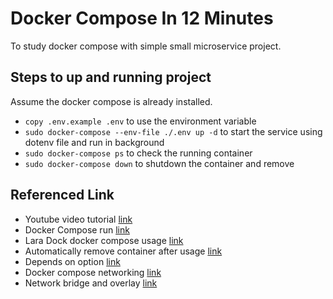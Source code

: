 # Docker Compose In 12 Minutes

To study docker compose with simple small microservice project.

## Steps to up and running  project

Assume the docker compose is already installed.

- `copy .env.example .env` to use the environment variable
- `sudo docker-compose --env-file ./.env up -d` to start the service using dotenv file and  run in background
- `sudo docker-compose ps` to check the running container
- `sudo docker-compose down` to shutdown the container and remove

## Referenced Link

- Youtube video tutorial [link](https://www.youtube.com/watch?v=Qw9zlE3t8Ko)
- Docker Compose run [link](https://docs.docker.com/compose/reference/run/)
- Lara Dock docker compose usage [link](https://laradock.io/getting-started/#Usage)
- Automatically remove container after usage [link](https://serverfault.com/questions/750175/docker-compose-option-to-automaticaly-remove-container-after-run-in-docker-comp)
- Depends on option [link](https://medium.com/@yudapramad/how-depends-on-work-in-docker-compose-89f8afa6d6a0)
- Docker compose networking [link](https://runnable.com/docker/docker-compose-networking#:~:text=Docker%20Compose%20sets%20up%20a,other%20container%20on%20the%20network.)
- Network bridge and overlay [link](https://www.edureka.co/community/101298/what-the-difference-between-bridge-network-overlay-network#:~:text=Bridge%20networks%20are%20usually%20used,to%20communicate%20with%20each%20other.)